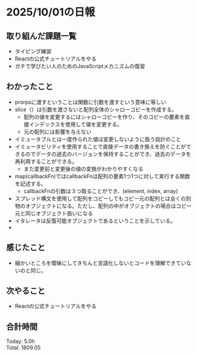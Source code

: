 # 2025/10/01の日報
## 取り組んだ課題一覧
* タイピング練習
* Reactの公式チュートリアルをやる
* ガチで学びたい人のためのJavaScriptメカニズムの復習
## わかったこと 
* prorpsに渡すということは関数に引数を渡すという意味に等しい
* slice（）は引数を渡さないと配列全体のシャローコピーを作成する。
  * 配列の値を変更するにはシャローコピーを作り、そのコピーの要素を直接インデックスを使用して値を変更する。
  * 元の配列には影響を与えない
* イミュータブルとは一度作られた値は変更しないように扱う設計のこと 
* イミュータビリティを使用することで直接データの書き換えを防ぐことができるのでデータの過去のバージョンを保持することができ、過去のデータを再利用することができる。
  * また変更前と変更後の値の変換がわかりやすくなる
* map(callbackFn)ではcallbackFnは配列の要素1つ1つに対して実行する関数を記述する。
  * callbackFnの引数は３つ取ることができ、(element, index, array)
* スプレッド構文を使用して配列をコピーしてもコピー元の配列とは全くの別物のオブジェクトになる。ただし、配列の中がオブジェクトの場合はコピー元と同じオブジェクト扱いになる
* イタレータは反復可能オブジェクトであるということを示している。
* 
## 感じたこと
* 細かいところを曖昧にしてきちんと言語化しないとコードを理解できていないのと同じ。
## 次やること
* Reactの公式チュートリアルをやる
##  合計時間 
Today: 5.0h<br>
Total: 1809.05
